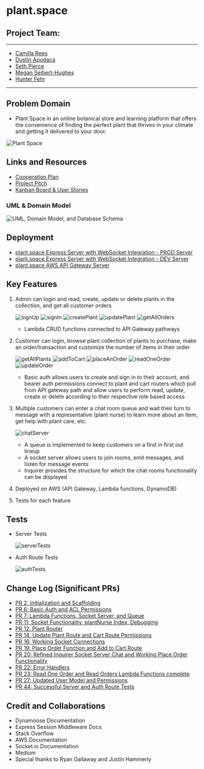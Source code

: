 # plant.space

## Project Team:
---

- [Camilla Rees](https://github.com/camillarees)
- [Dustin Apodaca](https://github.com/dustinapodaca)
- [Seth Pierce](https://github.com/sethppierce)
- [Megan Seibert-Hughes](https://github.com/maefae)
- [Hunter Fehr](https://github.com/hmfehr)

---
## Problem Domain

- Plant Space in an online botanical store and learning platform that offers the convenience of finding the perfect plant that thrives in your climate and getting it delivered to your door.

![Plant Space](./assets/img/plantspace.jpg)

## Links and Resources


- [Cooperation Plan](./assets/documentation/cooperation-plan.md)
- [Project Pitch](./assets/documentation/project-pitch.md)
- [Kanban Board & User Stories](https://github.com/orgs/CHSMD/projects/1)

### UML & Domain Model

![UML, Domain Model, and Database Schema](./assets/img/plantSpace-UML.png)
## Deployment

- [plant.space Express Server with WebSocket Integration - PROD Server](https://plant-space-prod.onrender.com)
- [plant.space Express Server with WebSocket Integration - DEV Server](https://plant-space-dev.onrender.com)
- [plant.space AWS API Gateway Server](https://cognb1larg.execute-api.us-west-2.amazonaws.com/plantspace)

## Key Features

1. Admin can login and read, create, update or delete plants in the collection, and get all customer orders

    ![signUp](./assets/img/signup.png)
    ![signIn](./assets/img/signin.png)
    ![createPlant](./assets/img/createPlant.png)
    ![updatePlant](./assets/img/updatePlant.png)
    ![getAllOrders](./assets/img/getAllOrders.png)

    - Lambda CRUD functions connected to API Gateway pathways

2. Customer can login, browse plant collection of plants to purchase, make an order/transaction and customize the number of items in their order

    ![getAllPlants](./assets/img/getAllPlants.png)
    ![addToCart](./assets/img/addToCart.png)
    ![placeAnOrder](./assets/img/placeAnOrder.png)
    ![readOneOrder](./assets/img/readOneOrder.png)
    ![updateOrder](./assets/img/updateOrder.png)

    -  Basic auth allows users to create and sign in to their account, and bearer auth permissions connect to plant and cart routers which pull from API gateway path and allow users to perform read, update, create or delete according to their respective role based access

3. Multiple customers can enter a chat room queue and wait their turn to message with a representative (plant nurse) to learn more about an item, get help with plant care, etc.

    ![chatServer](./assets/img/chatServer2.png)

    - A queue is implemented to keep customers on a first in first out lineup
    - A socket server allows users to join rooms, emit messages, and listen for message events
    - Inquirer provides the structure for which the chat rooms functionality can be displayed

4. Deployed on AWS (API Gateway, Lambda functions, DynamoDB)
5. Tests for each feature

## Tests

- Server Tests

    ![serverTests](./assets/img/serverTests.png)

- Auth Route Tests

    ![authTests](./assets/img/authRouteTests.png)

## Change Log (Significant PRs)

- [PR 2: Initialization and Scaffolding](https://github.com/CHSMD/plant.space/pull/2)
- [PR 6: Basic Auth and ACL Permissions](https://github.com/CHSMD/plant.space/pull/6)
- [PR 7: Lambda Functions, Socket Server, and Queue](https://github.com/CHSMD/plant.space/pull/7)
- [PR 11: Socket Functionality, plantNurse Index, Debugging](https://github.com/CHSMD/plant.space/pull/11)
- [PR 12: Plant Router](https://github.com/CHSMD/plant.space/pull/12)
- [PR 14: Update Plant Route and Cart Route Permissions](https://github.com/CHSMD/plant.space/pull/14)
- [PR 16: Working Socket Connections](https://github.com/CHSMD/plant.space/pull/16)
- [PR 19: Place Order Function and Add to Cart Route](https://github.com/CHSMD/plant.space/pull/19)
- [PR 20: Refined Inquirer Socket Server Chat and Working Place Order Functionality](https://github.com/CHSMD/plant.space/pull/20)
- [PR 22: Error Handlers](https://github.com/CHSMD/plant.space/pull/22)
- [PR 23: Read One Order and Read Orders Lambda Functions complete](https://github.com/CHSMD/plant.space/pull/23)
- [PR 27: Updated User Model and Permissions](https://github.com/CHSMD/plant.space/pull/27)
- [PR 44: Successful Server and Auth Route Tests](https://github.com/CHSMD/plant.space/pull/44)

## Credit and Collaborations

- Dynamoose Documentation
- Express Session Middleware Docs
- Stack Overflow
- AWS Documentation
- Socket.io Documentation
- Medium
- Special thanks to Ryan Gallaway and Justin Hammerly

